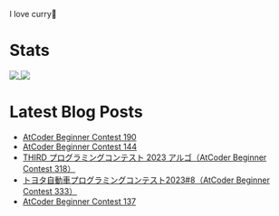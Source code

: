 I love curry🍛

# Stats

<a href="https://github.com/anuraghazra/github-readme-stats">
  <img align="top" src="https://github-readme-stats.vercel.app/api/?username=michimani&show_icons=true&title_color=fff&icon_color=8B949E&text_color=8B949E&bg_color=0D1117&hide_border=true" />
</a>
<a href="https://github.com/anuraghazra/github-readme-stats">
  <img align="top" src="https://github-readme-stats.vercel.app/api/top-langs/?username=michimani&title_color=fff&icon_color=8B949E&text_color=8B949E&bg_color=0D1117&hide_border=true&hide=html&layout=donut&langs_count=6" />
</a>

# Latest Blog Posts
<!-- BLOG-POST-LIST:START -->
- [AtCoder Beginner Contest 190](https://michimani.net/post/programming-atcoder-beginner-contest-190/)
- [AtCoder Beginner Contest 144](https://michimani.net/post/programming-atcoder-beginner-contest-144/)
- [THIRD プログラミングコンテスト 2023 アルゴ（AtCoder Beginner Contest 318）](https://michimani.net/post/programming-atcoder-beginner-contest-318/)
- [トヨタ自動車プログラミングコンテスト2023#8（AtCoder Beginner Contest 333）](https://michimani.net/post/programming-atcoder-beginner-contest-333/)
- [AtCoder Beginner Contest 137](https://michimani.net/post/programming-atcoder-beginner-contest-137/)
<!-- BLOG-POST-LIST:END -->
